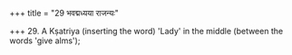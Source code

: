 +++
title = "29 भवद्मध्यया राजन्यः"

+++
29. A Kṣatriya (inserting the word) 'Lady' in the middle (between the words 'give alms');
